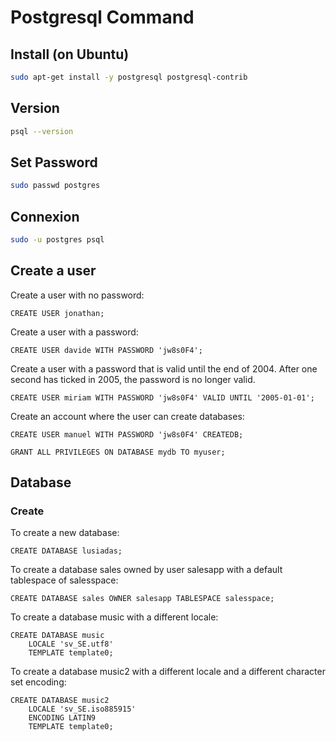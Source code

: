 # Postgresql Command
## Install (on Ubuntu)
```bash
sudo apt-get install -y postgresql postgresql-contrib
```

## Version
```bash
psql --version
````

## Set Password
```bash
sudo passwd postgres
```

## Connexion
```bash
sudo -u postgres psql
```

## Create a user
Create a user with no password:
```postgresql
CREATE USER jonathan;
```
Create a user with a password:
```postgresql
CREATE USER davide WITH PASSWORD 'jw8s0F4';
```
Create a user with a password that is valid until the end of 2004. After one second has ticked in 2005, the password is no longer valid.
```postgresql
CREATE USER miriam WITH PASSWORD 'jw8s0F4' VALID UNTIL '2005-01-01';
```
Create an account where the user can create databases:
```postgresql
CREATE USER manuel WITH PASSWORD 'jw8s0F4' CREATEDB;
```

```postgresql
GRANT ALL PRIVILEGES ON DATABASE mydb TO myuser;
```

## Database
### Create
To create a new database:
```postgresql
CREATE DATABASE lusiadas;
```
To create a database sales owned by user salesapp with a default tablespace of salesspace:
```postgresql
CREATE DATABASE sales OWNER salesapp TABLESPACE salesspace;
```
To create a database music with a different locale:
```postgresql
CREATE DATABASE music
    LOCALE 'sv_SE.utf8'
    TEMPLATE template0;
```
To create a database music2 with a different locale and a different character set encoding:
```postgresql
CREATE DATABASE music2
    LOCALE 'sv_SE.iso885915'
    ENCODING LATIN9
    TEMPLATE template0;
```
